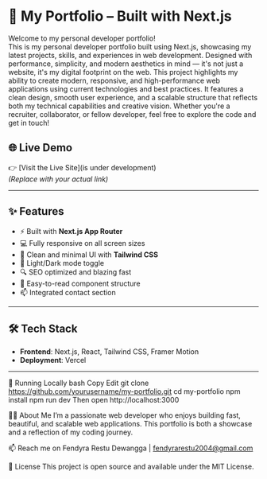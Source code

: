# 🚀 My Portfolio – Built with Next.js

Welcome to my personal developer portfolio!  
This is my personal developer portfolio built using Next.js, showcasing my latest projects, skills, and experiences in web development. Designed with performance, simplicity, and modern aesthetics in mind — it's not just a website, it's my digital footprint on the web. This project highlights my ability to create modern, responsive, and high-performance web applications using current technologies and best practices. It features a clean design, smooth user experience, and a scalable structure that reflects both my technical capabilities and creative vision. Whether you're a recruiter, collaborator, or fellow developer, feel free to explore the code and get in touch!

## 🌐 Live Demo

👉 [Visit the Live Site](is under development)  
_(Replace with your actual link)_

---

## ✨ Features

- ⚡️ Built with **Next.js App Router**
- 💻 Fully responsive on all screen sizes
- 🎨 Clean and minimal UI with **Tailwind CSS**
- 🌙 Light/Dark mode toggle
- 🔍 SEO optimized and blazing fast
- 🧩 Easy-to-read component structure
- 📫 Integrated contact section

---

## 🛠 Tech Stack

- **Frontend**: Next.js, React, Tailwind CSS, Framer Motion  
- **Deployment**: Vercel  

---

🚧 Running Locally
bash
Copy
Edit
git clone https://github.com/yourusername/my-portfolio.git
cd my-portfolio
npm install
npm run dev
Then open http://localhost:3000

🙋‍♂️ About Me
I’m a passionate web developer who enjoys building fast, beautiful, and scalable web applications. This portfolio is both a showcase and a reflection of my coding journey.

📫 Reach me on Fendyra Restu Dewangga | fendyrarestu2004@gmail.com

📜 License
This project is open source and available under the MIT License.
